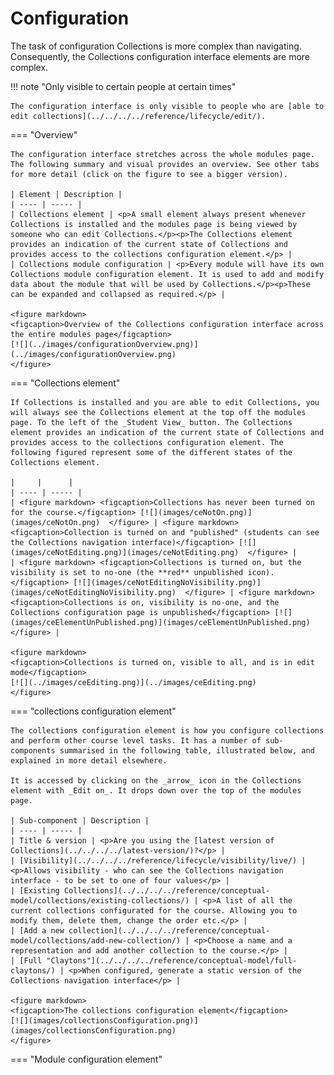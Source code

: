 # Configuration

The task of configuration Collections is more complex than navigating. Consequently, the Collections configuration interface elements are more complex.

!!! note "Only visible to certain people at certain times"

	The configuration interface is only visible to people who are [able to edit collections](../../../../reference/lifecycle/edit/).
	
=== "Overview"

	The configuration interface stretches across the whole modules page. The following summary and visual provides an overview. See other tabs for more detail (click on the figure to see a bigger version).

	| Element | Description |
	| ---- | ----- |
	| Collections element | <p>A small element always present whenever Collections is installed and the modules page is being viewed by someone who can edit Collections.</p><p>The Collections element provides an indication of the current state of Collections and provides access to the collections configuration element.</p> |
	| Collections module configuration | <p>Every module will have its own Collections module configuration element. It is used to add and modify data about the module that will be used by Collections.</p><p>These can be expanded and collapsed as required.</p> |

	<figure markdown>
	<figcaption>Overview of the Collections configuration interface across the entire modules page</figcaption>
	[![](../images/configurationOverview.png)](../images/configurationOverview.png)
	</figure>

=== "Collections element"

	If Collections is installed and you are able to edit Collections, you will always see the Collections element at the top off the modules page. To the left of the _Student View_ button. The Collections element provides an indication of the current state of Collections and provides access to the collections configuration element. The following figured represent some of the different states of the Collections element.

	|     |      | 
	| ---- | ----- |
	| <figure markdown> <figcaption>Collections has never been turned on for the course.</figcaption> [![](images/ceNotOn.png)](images/ceNotOn.png)  </figure> | <figure markdown> <figcaption>Collection is turned on and "published" (students can see the Collections navigation interface)</figcaption> [![](images/ceNotEditing.png)](images/ceNotEditing.png)  </figure> |
	| <figure markdown> <figcaption>Collections is turned on, but the visibility is set to no-one (the **red** unpublished icon).</figcaption> [![](images/ceNotEditingNoVisibility.png)](images/ceNotEditingNoVisibility.png)  </figure> | <figure markdown> <figcaption>Collections is on, visibility is no-one, and the Collections configuration page is unpublished</figcaption> [![](images/ceElementUnPublished.png)](images/ceElementUnPublished.png)  </figure> |

	<figure markdown>
	<figcaption>Collections is turned on, visible to all, and is in edit mode</figcaption>
	[![](../images/ceEditing.png)](../images/ceEditing.png)  
	</figure>


=== "collections configuration element"

	The collections configuration element is how you configure collections and perform other course level tasks. It has a number of sub-components summarised in the following table, illustrated below, and explained in more detail elsewhere.

	It is accessed by clicking on the _arrow_ icon in the Collections element with _Edit on_. It drops down over the top of the modules page.

	| Sub-component | Description |
	| ---- | ----- |
	| Title & version | <p>Are you using the [latest version of Collections](../../../../latest-version/)?</p> | 
	| [Visibility](../../../../reference/lifecycle/visibility/live/) | <p>Allows visibility - who can see the Collections navigation interface - to be set to one of four values</p> | 
	| [Existing Collections](../../../../reference/conceptual-model/collections/existing-collections/) | <p>A list of all the current collections configurated for the course. Allowing you to modify them, delete them, change the order etc.</p> |
	| [Add a new collection](../../../../reference/conceptual-model/collections/add-new-collection/) | <p>Choose a name and a representation and add another collection to the course.</p> | 
	| [Full "Claytons"](../../../../reference/conceptual-model/full-claytons/) | <p>When configured, generate a static version of the Collections navigation interface</p> | 

	<figure markdown>
	<figcaption>The collections configuration element</figcaption>
	[![](images/collectionsConfiguration.png)](images/collectionsConfiguration.png)  
	</figure>

=== "Module configuration element"



